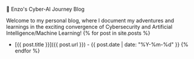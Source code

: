 🚀 Enzo's Cyber-AI Journey Blog

Welcome to my personal blog, where I document my adventures and learnings in the exciting convergence of Cybersecurity and Artificial Intelligence/Machine Learning!
{% for post in site.posts %}
- [{{ post.title }}]({{ post.url }}) - {{ post.date | date: "%Y-%m-%d" }}
{% endfor %}
